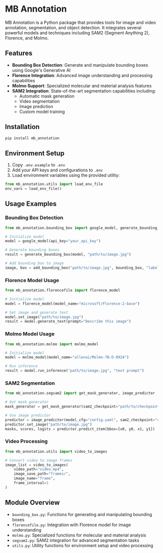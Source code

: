 # MB Annotation

MB Annotation is a Python package that provides tools for image and video annotation, segmentation, and object detection. It integrates several powerful models and techniques including SAM2 (Segment Anything 2), Florence, and Molmo.

## Features

- **Bounding Box Detection**: Generate and manipulate bounding boxes using Google's Generative AI
- **Florence Integration**: Advanced image understanding and processing capabilities
- **Molmo Support**: Specialized molecular and material analysis features
- **SAM2 Integration**: State-of-the-art segmentation capabilities including:
  - Automatic mask generation
  - Video segmentation
  - Image prediction
  - Custom model training

## Installation

```bash
pip install mb_annotation
```

## Environment Setup

1. Copy `.env.example` to `.env`
2. Add your API keys and configurations to `.env`
3. Load environment variables using the provided utility:

```python
from mb_annotation.utils import load_env_file
env_vars = load_env_file()
```

## Usage Examples

### Bounding Box Detection

```python
from mb_annotation.bounding_box import google_model, generate_bounding_box, add_bounding_box

# Initialize model
model = google_model(api_key="your_api_key")

# Generate bounding boxes
result = generate_bounding_box(model, "path/to/image.jpg")

# Add bounding box to image
image, box = add_bounding_box("path/to/image.jpg", bounding_box, "label")
```

### Florence Model Usage

```python
from mb_annotation.florencefile import florence_model

# Initialize model
model = florence_model(model_name="microsoft/Florence-2-base")

# Set image and generate text
model.set_image("path/to/image.jpg")
result = model.generate_text(prompt="Describe this image")
```

### Molmo Model Usage

```python
from mb_annotation.molmo import molmo_model

# Initialize model
model = molmo_model(model_name="allenai/Molmo-7B-D-0924")

# Run inference
result = model.run_inference("path/to/image.jpg", "text prompt")
```

### SAM2 Segmentation

```python
from mb_annotation.segsam2 import get_mask_generator, image_predictor

# Get mask generator
mask_generator = get_mask_generator(sam2_checkpoint="path/to/checkpoint.pt")

# Use image predictor
predictor = image_predictor(model_cfg="config.yaml", sam2_checkpoint="checkpoint.pt")
predictor.set_image("path/to/image.jpg")
masks, scores, logits = predictor.predict_item(bbox=[x0, y0, x1, y1])
```

### Video Processing

```python
from mb_annotation.utils import video_to_images

# Convert video to image frames
image_list = video_to_images(
    video_path="video.mp4",
    image_save_path="frames/",
    image_name="frame",
    frame_interval=1
)
```

## Module Overview

- `bounding_box.py`: Functions for generating and manipulating bounding boxes
- `florencefile.py`: Integration with Florence model for image understanding
- `molmo.py`: Specialized functions for molecular and material analysis
- `segsam2.py`: SAM2 integration for advanced segmentation tasks
- `utils.py`: Utility functions for environment setup and video processing


